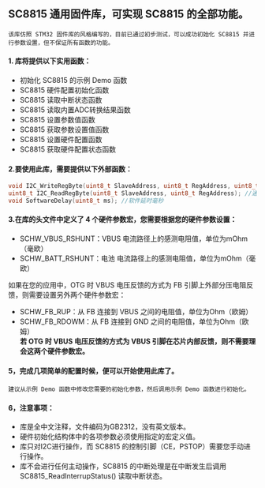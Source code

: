 ## SC8815 通用固件库，可实现 SC8815 的全部功能。

    该库仿照 STM32 固件库的风格编写的，目前已通过初步测试，可以成功初始化 SC8815 并进行参数设置，但不保证所有函数的功能。

#### 1. 库将提供以下实用函数：  
* 初始化 SC8815 的示例 Demo 函数  
* SC8815 硬件配置初始化函数  
* SC8815 读取中断状态函数  
* SC8815 读取内置ADC转换结果函数  
* SC8815 设置参数值函数  
* SC8815 获取参数设置值函数  
* SC8815 设置硬件配置函数  
* SC8815 获取硬件配置状态函数

#### 2.要使用此库，需要提供以下外部函数：  
```c
void I2C_WriteRegByte(uint8_t SlaveAddress, uint8_t RegAddress, uint8_t ByteData); //通过I2C向设备寄存器写一个字节  
uint8_t I2C_ReadRegByte(uint8_t SlaveAddress, uint8_t RegAddress); //通过I2C从设备寄存器读一个字节  
void SoftwareDelay(uint8_t ms); //软件延时毫秒  
```

#### 3.在库的头文件中定义了 4 个硬件参数宏，您需要根据您的硬件参数设置：  
* SCHW_VBUS_RSHUNT：VBUS 电流路径上的感测电阻值，单位为mOhm（毫欧）  
* SCHW_BATT_RSHUNT：电池 电流路径上的感测电阻值，单位为mOhm（毫欧）

如果在您的应用中，OTG 时 VBUS 电压反馈的方式为 FB 引脚上外部分压电阻反馈，则需要设置另外两个硬件参数宏：  
* SCHW_FB_RUP：从 FB 连接到 VBUS 之间的电阻值，单位为Ohm（欧姆）  
* SCHW_FB_RDOWM：从 FB 连接到 GND 之间的电阻值，单位为Ohm（欧姆）  
**若 OTG 时 VBUS 电压反馈的方式为 VBUS 引脚在芯片内部反馈，则不需要理会这两个硬件参数宏。**

#### 5，完成几项简单的配置时候，便可以开始使用此库了。  

    建议从示例 Demo 函数中修改您需要的初始化参数，然后调用示例 Demo 函数进行初始化。

#### 6，注意事项：  
* 库是全中文注释，文件编码为GB2312，没有英文版本。  
* 硬件初始化结构体中的各项参数必须使用指定的宏定义值。  
* 库只对I2C进行操作，而 SC8815 的控制引脚（CE，PSTOP）需要您手动进行操作。  
* 库不会进行任何主动操作，SC8815 的中断处理是在中断发生后调用 SC8815_ReadInterrupStatus() 读取中断状态。
